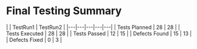 # Final Testing Summary

|  | TestRun1 | TestRun2 |
|---|---|---|---|---|
| Tests Planned | 28 | 28 |
| Tests Executed | 28 | 28 |
| Tests Passed | 12 | 15 |
| Defects Found | 15 | 13 |
| Defects Fixed | 0 | 3 |
